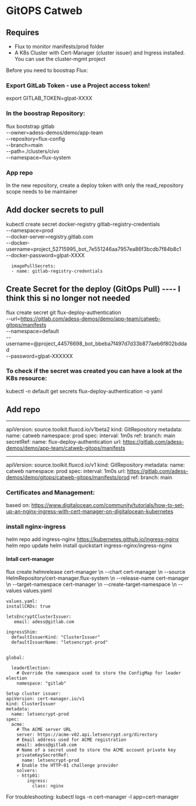 # GitOPS Catweb

## Requires
- Flux to monitor manifests/prod folder
- A K8s Cluster with Cert-Manager (cluster issuer) and Ingress installed. You can use the cluster-mgmt project

Before you need to boostrap Flux:
### Export GitLab Token - use a Project access token!

export GITLAB_TOKEN=glpat-XXXX


### In the boostrap Repository:

flux bootstrap gitlab \
  --owner=adess-demos/demo/app-team \
  --repository=flux-config \
  --branch=main \
  --path=./clusters/civo \
  --namespace=flux-system

### App repo
In the new repository, create a deploy token with only the read_repository scope needs to be maintainer

## Add docker secrets to pull

kubectl create secret docker-registry gitlab-registry-credentials \
  --namespace=prod \
  --docker-server=registry.gitlab.com \
  --docker-username=project_52715995_bot_7e551246aa7957ea86f3bcdb7f84b8c1  \
  --docker-password=glpat-XXXX

      imagePullSecrets:
      - name: gitlab-registry-credentials

## Create Secret for the deploy (GitOps Pull) ---- I think this si no longer not needed
flux create secret git flux-deploy-authentication \
         --url=https://gitlab.com/adess-demos/demo/app-team/catweb-gitops/manifests \
         --namespace=default \
         --username=@project_44576698_bot_bbeba7f497d7d33b877aeb6f802bddad \
         --password=glpat-XXXXXX

### To check if the secret was created you can have a look at the K8s resource:
kubectl -n default get secrets flux-deploy-authentication -o yaml



## Add repo
---
apiVersion: source.toolkit.fluxcd.io/v1beta2
kind: GitRepository
metadata:
  name: catweb
  namespace: prod
spec:
  interval: 1m0s
  ref:
    branch: main
  secretRef:
    name: flux-deploy-authentication
  url: https://gitlab.com/adess-demos/demo/app-team/catweb-gitops/manifests


---
apiVersion: source.toolkit.fluxcd.io/v1
kind: GitRepository
metadata:
  name: catweb
  namespace: prod
spec:
  interval: 1m0s
  url: https://gitlab.com/adess-demos/demo/gitops/catweb-gitops/manifests/prod
  ref:
    branch: main



### Certificates and Management:

based on: https://www.digitalocean.com/community/tutorials/how-to-set-up-an-nginx-ingress-with-cert-manager-on-digitalocean-kubernetes

### install nginx-ingress
helm repo add ingress-nginx https://kubernetes.github.io/ingress-nginx
helm repo update
helm install quickstart ingress-nginx/ingress-nginx

#### Intall cert-manager
flux create helmrelease cert-manager \\n  --chart cert-manager \\n  --source HelmRepository/cert-manager.flux-system \\n  --release-name cert-manager \\n  --target-namespace cert-manager \\n  --create-target-namespace \\n  --values values.yaml

``` 
values.yaml:
installCRDs: true

letsEncryptClusterIssuer:
   email: adess@gitlab.com

ingressShim:
  defaultIssuerKind: "ClusterIssuer"
  defaultIssuerName: "letsencrypt-prod"


global:

  leaderElection:
    # Override the namespace used to store the ConfigMap for leader election
    namespace: "gitlab"

```

``` 
Setup cluster issuer:
apiVersion: cert-manager.io/v1
kind: ClusterIssuer
metadata:
  name: letsencrypt-prod
spec:
  acme:
    # The ACME server URL
    server: https://acme-v02.api.letsencrypt.org/directory
    # Email address used for ACME registration
    email: adess@gitlab.com
    # Name of a secret used to store the ACME account private key
    privateKeySecretRef:
      name: letsencrypt-prod
    # Enable the HTTP-01 challenge provider
    solvers:
    - http01:
        ingress:
          class: nginx

```

For troubleshooting:
kubectl logs -n cert-manager -l app=cert-manager


